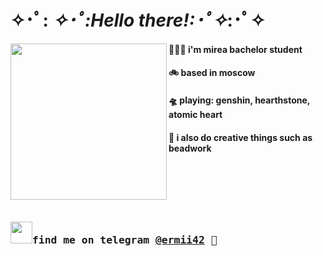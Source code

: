 # ✧･ﾟ: *✧･ﾟ:*Hello there!*:･ﾟ✧*:･ﾟ✧
<!-- <br></br> -->
<a href="https://i.pinimg.com/originals/80/7b/5c/807b5c4b02e765bb4930b7c66662ef4b.gif"><img align="left" width="250" src="https://mir-s3-cdn-cf.behance.net/project_modules/max_1200/23335a137681793.620f4a02711c2.gif"></a><samp>
  ####   👩🏼‍💻 i'm mirea bachelor student 
  ####   🚲 based in moscow
  ####   🛸 playing: genshin, hearthstone, atomic heart  <br>
  ####   🌱 i also do creative things such as beadwork <br>


<br><br><br><br>
### <samp><img src="https://1000logos.net/wp-content/uploads/2021/04/Telegram-logo.png" width="35">find me on telegram [@ermii42](https://t.me/ermii42) 💭

<!--
**ermii42/ermii42** is a ✨ _special_ ✨ repository because its `README.md` (this file) appears on your GitHub profile.

Here are some ideas to get you started:

- 🔭 I’m currently working on ...
- 🌱 I’m currently learning ...
- 👯 I’m looking to collaborate on ...
- 🤔 I’m looking for help with ...
- 💬 Ask me about ...
- 📫 How to reach me: ...
- 😄 Pronouns: ...
- ⚡ Fun fact: ...
-->
